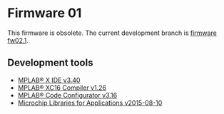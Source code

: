 # Firmware 01

This firmware is obsolete. The current development branch is [firmware fw02.1](https://github.com/OpenFeeder/firmware/tree/master/fw02_1).

## Development tools

- [MPLAB® X IDE v3.40](http://www.microchip.com/mplab/mplab-x-ide)
- [MPLAB® XC16 Compiler v1.26](http://www.microchip.com/mplab/compilers)
- [MPLAB® Code Configurator v3.16](http://www.microchip.com/mplab/mplab-code-configurator)
- [Microchip Libraries for Applications v2015-08-10](http://www.microchip.com/mplab/microchip-libraries-for-applications)